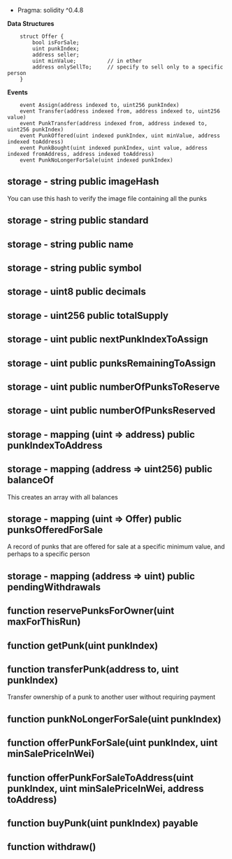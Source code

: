 - Pragma:  solidity ^0.4.8


**Data Structures**


```
    struct Offer {
        bool isForSale;
        uint punkIndex;
        address seller;
        uint minValue;          // in ether
        address onlySellTo;     // specify to sell only to a specific person
    }
```

**Events**

```
    event Assign(address indexed to, uint256 punkIndex)
    event Transfer(address indexed from, address indexed to, uint256 value)
    event PunkTransfer(address indexed from, address indexed to, uint256 punkIndex)
    event PunkOffered(uint indexed punkIndex, uint minValue, address indexed toAddress)
    event PunkBought(uint indexed punkIndex, uint value, address indexed fromAddress, address indexed toAddress)
    event PunkNoLongerForSale(uint indexed punkIndex)
```




## storage - string public imageHash

You can use this hash to verify the image file containing all the punks

## storage - string public standard

## storage - string public name
## storage -    string public symbol
## storage -    uint8 public decimals
## storage -   uint256 public totalSupply

## storage -    uint public nextPunkIndexToAssign

## storage -   uint public punksRemainingToAssign
## storage -   uint public numberOfPunksToReserve
## storage -   uint public numberOfPunksReserved

## storage -   mapping (uint => address) public punkIndexToAddress


## storage -  mapping (address => uint256) public balanceOf
This creates an array with all balances


## storage - mapping (uint => Offer) public punksOfferedForSale

A record of punks that are offered for sale at a specific minimum value, and perhaps to a specific person

## storage - mapping (address => uint) public pendingWithdrawals



## function reservePunksForOwner(uint maxForThisRun)

## function getPunk(uint punkIndex)

## function transferPunk(address to, uint punkIndex)

Transfer ownership of a punk to another user without requiring payment

## function punkNoLongerForSale(uint punkIndex)

## function offerPunkForSale(uint punkIndex, uint minSalePriceInWei)

## function offerPunkForSaleToAddress(uint punkIndex, uint minSalePriceInWei, address toAddress)

## function buyPunk(uint punkIndex) payable

##  function withdraw()

